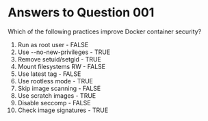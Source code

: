 # Answers to Question 001

Which of the following practices improve Docker container security?

1. Run as root user - FALSE
2. Use --no-new-privileges - TRUE
3. Remove setuid/setgid - TRUE
4. Mount filesystems RW - FALSE
5. Use latest tag - FALSE
6. Use rootless mode - TRUE
7. Skip image scanning - FALSE
8. Use scratch images - TRUE
9. Disable seccomp - FALSE
10. Check image signatures - TRUE